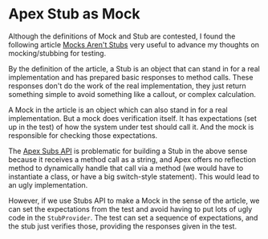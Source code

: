 # Apex Stub as Mock

Although the definitions of Mock and Stub are contested, I found the following article 
[Mocks Aren't Stubs](https://martinfowler.com/articles/mocksArentStubs.html) very useful to advance my 
thoughts on mocking/stubbing for testing.

By the definition of the article, a Stub is an object that can stand in for a real implementation and has prepared basic 
responses to method calls. These responses don't do the work of the real implementation, they just return something 
simple to avoid something like a callout, or complex calculation.

A Mock in the article is an object which can also stand in for a real implementation. But a mock does verification itself.
It has expectations (set up in the test) of how the system under test should call it. And the mock is responsible for 
checking those expectations.   

The [Apex Subs API](https://developer.salesforce.com/docs/atlas.en-us.apexcode.meta/apexcode/apex_testing_stub_api.htm) is problematic for building a Stub in the above sense because it receives a method call as a string,
and Apex offers no reflection method to dynamically handle that call via a method (we would have to instantiate a 
class, or have a big switch-style statement). This would lead to an ugly implementation. 

However, if we use Stubs API to make a Mock in the sense of the article, we can set the expectations from the test and 
avoid having to put lots of ugly code in the `StubProvider`. The test can set a sequence of expectations, and the stub 
just verifies those, providing the responses given in the test.